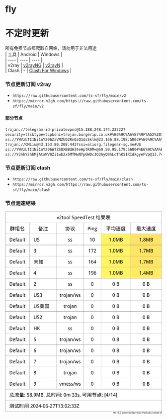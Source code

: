 # fly
# 不定时更新
所有免费节点都爬取自网络，请勿用于非法用途  
|  工具  | Android  | Windows  |  
|  ----  | ----   | ----  |  
| v2ray  | [v2rayNG](https://github.com/2dust/v2rayNG/releases) | [v2rayN](https://github.com/2dust/v2rayN/releases) |  
| Clash  | - | [Clash For Windows](https://github.com/2dust/clashN/releases) | 
  
### 节点更新订阅  v2ray
- `https://raw.githubusercontent.com/ts-sf/fly/main/v2`  
- `https://mirror.v2gh.com/https://raw.githubusercontent.com/ts-sf/fly/main/v2`  

#### 部分节点  
``` 
trojan://telegram-id-privatevpns@15.188.248.174:22222?security=tls&type=tcp&sni=trojan.burgerip.co.uk#%E6%9C%AA%E7%9F%A52%20784.4KB%2Fs
ss://YWVzLTI1Ni1nY206ZzVNZUQ2RnQzQ1dsSklk@23.166.88.198:5003#%E6%9C%AA%E7%9F%A53%201.8MB%2Fs
trojan://CMLiu@43.153.80.208:443?sni=aliorg.filegear-sg.me#US
ss://YWVzLTI1Ni1nY206WTZSOXBBdHZ4eHptR0M=@69.50.95.179:5600#%E6%9C%AA%E7%9F%A54%202.0MB%2Fs
ss://Y2hhY2hhMjAtaWV0Zi1wb2x5MTMwNTpGWDc3Q3AyQ0hLcThKS1RIdXgyeFVp@13.74.65.144:32935#%E6%9C%AA%E7%9F%A55
```
### 节点更新订阅  clash
- `https://raw.githubusercontent.com/ts-sf/fly/main/clash`  
- `https://mirror.v2gh.com/https://raw.githubusercontent.com/ts-sf/fly/main/clash`  

### 节点测速结果
![image](traffic.png)
